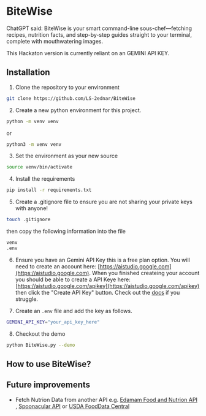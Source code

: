 # BiteWise
ChatGPT said: BiteWise is your smart command-line sous-chef—fetching recipes, nutrition facts, and step-by-step guides straight to your terminal, complete with mouthwatering images.

This Hackaton version is currently reliant on an GEMINI API KEY.

## Installation

1. Clone the repository to your environment
```bash
git clone https://github.com/LS-2ednar/BiteWise
```

2. Create a new python environment for this project.
```bash
python -m venv venv
```

or

```bash
python3 -m venv venv
```

3. Set the environment as your new source
```bash
source venv/bin/activate
```

4. Install the requirements
```bash
pip install -r requirements.txt
```

5. Create a .gitignore file to ensure you are not sharing your private keys with anyone!
```bash
touch .gitignore
```

then copy the following information into the file
```bash
venv
.env
```

6. Ensure you have an Gemini API Key this is a free plan option. You will need to create an account here: [https://aistudio.google.com](https://aistudio.google.com). When you finished createing your account you should be able to create a API Keye here: [https://aistudio.google.com/apikey](https://aistudio.google.com/apikey) then click the "Create API Key" button. Check out the [docs](https://ai.google.dev/gemini-api/docs/api-key?hl=en) if you struggle.

7. Create an ```.env``` file and add the key as follows.
```bash
GEMINI_API_KEY="your_api_key_here"
```

8. Checkout the demo
```bash
python BiteWise.py --demo
```
## How to use BiteWise?



## Future improvements
- Fetch Nutrion Data from another API e.g. [Edamam Food and Nutrion API](https://developer.edamam.com/edamam-docs-nutrition-api) , [Spoonacular API](https://spoonacular.com/food-api) or [USDA FoodData Central](https://fdc.nal.usda.gov/api-guide)